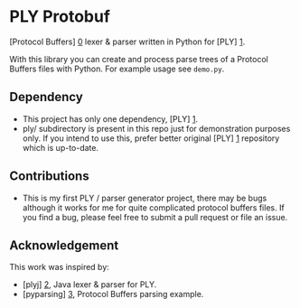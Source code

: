 # PLY Protobuf

[Protocol Buffers] [0] lexer &amp; parser written in Python for [PLY] [1].

With this library you can create and process parse trees of a Protocol Buffers files with Python. For example usage see `demo.py`.

## Dependency
* This project has only one dependency, [PLY] [1].
* ply/ subdirectory is present in this repo just for demonstration purposes only. If you intend to use this, prefer better original
 [PLY] [1] repository which is up-to-date.
 
## Contributions
* This is my first PLY / parser generator project, there may be bugs although it works for me for quite complicated protocol buffers files. 
If you find a bug, please feel free to submit a pull request or file an issue.

## Acknowledgement
This work was inspired by:
* [plyj] [2], Java lexer &amp; parser for PLY.
* [pyparsing] [3], Protocol Buffers parsing example. 
 
 [0]: https://developers.google.com/protocol-buffers/
 [1]: https://github.com/dabeaz/ply
 [2]: https://github.com/musiKk/plyj
 [3]: http://pyparsing.wikispaces.com/